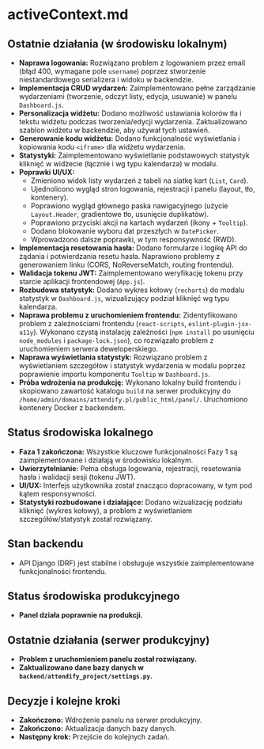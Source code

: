 # activeContext.md

## Ostatnie działania (w środowisku lokalnym)
- **Naprawa logowania:** Rozwiązano problem z logowaniem przez email (błąd 400, wymagane pole `username`) poprzez stworzenie niestandardowego serializera i widoku w backendzie.
- **Implementacja CRUD wydarzeń:** Zaimplementowano pełne zarządzanie wydarzeniami (tworzenie, odczyt listy, edycja, usuwanie) w panelu `Dashboard.js`.
- **Personalizacja widżetu:** Dodano możliwość ustawiania kolorów tła i tekstu widżetu podczas tworzenia/edycji wydarzenia. Zaktualizowano szablon widżetu w backendzie, aby używał tych ustawień.
- **Generowanie kodu widżetu:** Dodano funkcjonalność wyświetlania i kopiowania kodu `<iframe>` dla widżetu wydarzenia.
- **Statystyki:** Zaimplementowano wyświetlanie podstawowych statystyk kliknięć w widżecie (łącznie i wg typu kalendarza) w modalu.
- **Poprawki UI/UX:**
    - Zmieniono widok listy wydarzeń z tabeli na siatkę kart (`List`, `Card`).
    - Ujednolicono wygląd stron logowania, rejestracji i panelu (layout, tło, kontenery).
    - Poprawiono wygląd głównego paska nawigacyjnego (użycie `Layout.Header`, gradientowe tło, usunięcie duplikatów).
    - Poprawiono przyciski akcji na kartach wydarzeń (ikony + `Tooltip`).
    - Dodano blokowanie wyboru dat przeszłych w `DatePicker`.
    - Wprowadzono dalsze poprawki, w tym responsywność (RWD).
- **Implementacja resetowania hasła:** Dodano formularze i logikę API do żądania i potwierdzania resetu hasła. Naprawiono problemy z generowaniem linku (CORS, NoReverseMatch, routing frontendu).
- **Walidacja tokenu JWT:** Zaimplementowano weryfikację tokenu przy starcie aplikacji frontendowej (`App.js`).
- **Rozbudowa statystyk:** Dodano wykres kołowy (`recharts`) do modalu statystyk w `Dashboard.js`, wizualizujący podział kliknięć wg typu kalendarza.
- **Naprawa problemu z uruchomieniem frontendu:** Zidentyfikowano problem z zależnościami frontendu (`react-scripts`, `eslint-plugin-jsx-a11y`). Wykonano czystą instalację zależności (`npm install` po usunięciu `node_modules` i `package-lock.json`), co rozwiązało problem z uruchomieniem serwera deweloperskiego.
- **Naprawa wyświetlania statystyk:** Rozwiązano problem z wyświetlaniem szczegółów i statystyk wydarzenia w modalu poprzez poprawienie importu komponentu `Tooltip` w `Dashboard.js`.
- **Próba wdrożenia na produkcję:** Wykonano lokalny build frontendu i skopiowano zawartość katalogu `build` na serwer produkcyjny do `/home/admin/domains/attendify.pl/public_html/panel/`. Uruchomiono kontenery Docker z backendem.

## Status środowiska lokalnego
- **Faza 1 zakończona:** Wszystkie kluczowe funkcjonalności Fazy 1 są zaimplementowane i działają w środowisku lokalnym.
- **Uwierzytelnianie:** Pełna obsługa logowania, rejestracji, resetowania hasła i walidacji sesji (tokenu JWT).
- **UI/UX:** Interfejs użytkownika został znacząco dopracowany, w tym pod kątem responsywności.
- **Statystyki rozbudowane i działające:** Dodano wizualizację podziału kliknięć (wykres kołowy), a problem z wyświetlaniem szczegółów/statystyk został rozwiązany.

## Stan backendu
- API Django (DRF) jest stabilne i obsługuje wszystkie zaimplementowane funkcjonalności frontendu.

## Status środowiska produkcyjnego
- **Panel działa poprawnie na produkcji.**

## Ostatnie działania (serwer produkcyjny)
- **Problem z uruchomieniem panelu został rozwiązany.**
- **Zaktualizowano dane bazy danych w `backend/attendify_project/settings.py`.**

## Decyzje i kolejne kroki
- **Zakończono:** Wdrożenie panelu na serwer produkcyjny.
- **Zakończono:** Aktualizacja danych bazy danych.
- **Następny krok:** Przejście do kolejnych zadań.
